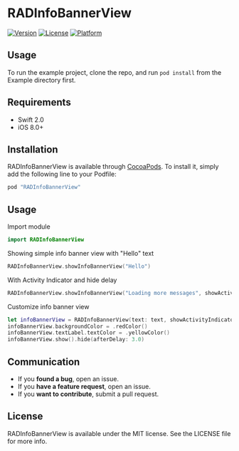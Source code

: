 # RADInfoBannerView

[![Version](https://img.shields.io/cocoapods/v/RADInfoBannerView.svg?style=flat)](http://cocoapods.org/pods/RADInfoBannerView)
[![License](https://img.shields.io/cocoapods/l/RADInfoBannerView.svg?style=flat)](http://cocoapods.org/pods/RADInfoBannerView)
[![Platform](https://img.shields.io/cocoapods/p/RADInfoBannerView.svg?style=flat)](http://cocoapods.org/pods/RADInfoBannerView)

## Usage

To run the example project, clone the repo, and run `pod install` from the Example directory first.

## Requirements

+ Swift 2.0
+ iOS 8.0+

## Installation

RADInfoBannerView is available through [CocoaPods](http://cocoapods.org). To install
it, simply add the following line to your Podfile:

```ruby
pod "RADInfoBannerView"
```

## Usage

Import module
```swift
import RADInfoBannerView
```

Showing simple info banner view with "Hello" text

```swift
RADInfoBannerView.showInfoBannerView("Hello")
```

With Activity Indicator and hide delay

```swift
RADInfoBannerView.showInfoBannerView("Loading more messages", showActivityIndicatorView: true, hideAfter: 5.0)
```

Customize info banner view

```swift
let infoBannerView = RADInfoBannerView(text: text, showActivityIndicatorView: self.activityIndicatorSwitch.on)
infoBannerView.backgroundColor = .redColor()
infoBannerView.textLabel.textColor = .yellowColor()
infoBannerView.show().hide(afterDelay: 3.0)
```

## Communication

- If you **found a bug**, open an issue.
- If you **have a feature request**, open an issue.
- If you **want to contribute**, submit a pull request.

## License

RADInfoBannerView is available under the MIT license. See the LICENSE file for more info.
